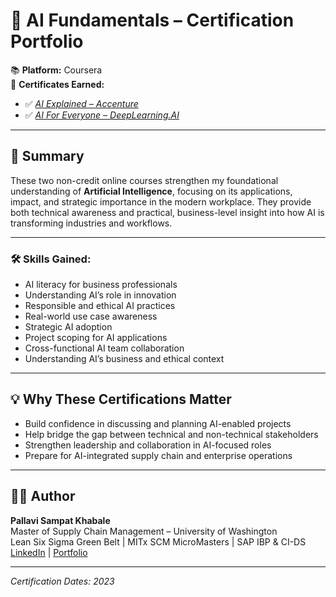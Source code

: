 # 🤖 AI Fundamentals – Certification Portfolio

📚 **Platform:** Coursera  
🧾 **Certificates Earned:**
- ✅ *[AI Explained – Accenture](https://www.coursera.org/account/accomplishments/certificate/SGBH478HKK5U)*  
- ✅ *[AI For Everyone – DeepLearning.AI](https://www.coursera.org/account/accomplishments/certificate/27U7M3ZH9QLQ)*

---

## 📘 Summary

These two non-credit online courses strengthen my foundational understanding of **Artificial Intelligence**, focusing on its applications, impact, and strategic importance in the modern workplace. They provide both technical awareness and practical, business-level insight into how AI is transforming industries and workflows.

---

### 🛠️ Skills Gained:
- AI literacy for business professionals  
- Understanding AI’s role in innovation  
- Responsible and ethical AI practices  
- Real-world use case awareness
- Strategic AI adoption  
- Project scoping for AI applications  
- Cross-functional AI team collaboration  
- Understanding AI’s business and ethical context

---

## 💡 Why These Certifications Matter

- Build confidence in discussing and planning AI-enabled projects  
- Help bridge the gap between technical and non-technical stakeholders  
- Strengthen leadership and collaboration in AI-focused roles  
- Prepare for AI-integrated supply chain and enterprise operations

---

## 👩‍💻 Author

**Pallavi Sampat Khabale**  
Master of Supply Chain Management – University of Washington  
Lean Six Sigma Green Belt | MITx SCM MicroMasters | SAP IBP & CI-DS  
[LinkedIn](https://www.linkedin.com/in/pallavi-khabale) | [Portfolio](https://pallavi-khabale.github.io/PallaviKhabalePortfolio/)

---

*Certification Dates: 2023*  
